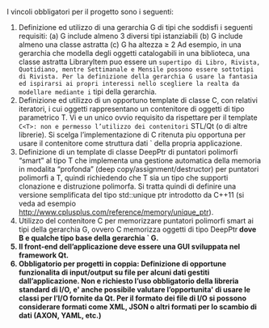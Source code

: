 I vincoli obbligatori per il progetto sono i seguenti:
1. Definizione ed utilizzo di una gerarchia G di tipi che soddisfi i seguenti requisiti:
(a) G include almeno 3 diversi tipi istanziabili
(b) G include almeno una classe astratta
(c) G ha altezza ≥ 2
Ad esempio, in una gerarchia che modella degli oggetti catalogabili in una biblioteca, una classe astratta LibraryItem puo essere un `
supertipo di Libro, Rivista, Quotidiano, mentre Settimanale e Mensile possono essere sottotipi di Rivista.
Per la definizione della gerarchia G usare la fantasia ed ispirarsi ai propri interessi nello scegliere la realta da modellare mediante i `
tipi della gerarchia.
2. Definizione ed utilizzo di un opportuno template di classe C<T>, con relativi iteratori, i cui oggetti rappresentano un contenitore di
oggetti di tipo parametrico T. Vi e un unico ovvio requisito da rispettare per il template ` C<T>: non e permesso l’utilizzo dei contenitori `
STL/Qt (o di altre librerie). Si scelga l’implementazione di C<T> ritenuta piu opportuna per usare il contenitore come struttura dati `
della propria applicazione.
3. Definizione di un template di classe DeepPtr<T> di puntatori polimorfi “smart” al tipo T che implementa una gestione automatica della memoria in modalita “profonda” (deep copy/assignment/destructor) per puntatori polimorfi a T, quindi richiedendo che T sia un tipo
che supporti clonazione e distruzione polimorfa. Si tratta quindi di definire una versione semplificata del tipo std::unique ptr<T>
introdotto da C++11 (si veda ad esempio http://www.cplusplus.com/reference/memory/unique_ptr).
4. Utilizzo del contenitore C<T> per memorizzare puntatori polimorfi smart ai tipi della gerarchia G, ovvero C memorizza oggetti di tipo
DeepPtr<B> dove B e qualche tipo base della gerarchia ` G.
5. Il front-end dell’applicazione deve essere una GUI sviluppata nel framework Qt.
6. Obbligatorio per progetti in coppia: Definizione di opportune funzionalita di input/output su file per alcuni dati gestiti dall’applicazione. Non e richiesto l’uso obbligatorio della libreria standard di I/O, e' anche possibile valutare l’opportunita' di usare le classi per
l’I/O fornite da Qt. Per il formato dei file di I/O si possono considerare formati come XML, JSON o altri formati per lo scambio di
dati (AXON, YAML, etc.)
